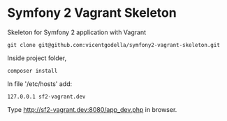 Symfony 2 Vagrant Skeleton
========================

Skeleton for Symfony 2 application with Vagrant

	git clone git@github.com:vicentgodella/symfony2-vagrant-skeleton.git

Inside project folder,

	composer install

In file '/etc/hosts' add:

    127.0.0.1 sf2-vagrant.dev

Type http://sf2-vagrant.dev:8080/app_dev.php in browser.
